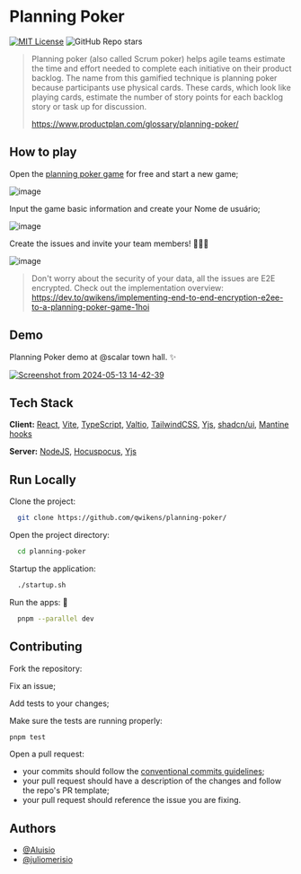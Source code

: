 # Planning Poker
[![MIT License](https://img.shields.io/badge/License-MIT-green.svg)](https://choosealicense.com/licenses/mit/)
![GitHub Repo stars](https://img.shields.io/github/stars/qwikens/planning-poker)

> Planning poker (also called Scrum poker) helps agile teams estimate the time and effort needed to complete each initiative on their product backlog. The name from this gamified technique is planning poker because participants use physical cards. These cards, which look like playing cards, estimate the number of story points for each backlog story or task up for discussion.
>
> https://www.productplan.com/glossary/planning-poker/

## How to play

Open the [planning poker game](https://planning-poker-web.fly.dev/) for free and start a new game;

![image](https://github.com/qwikens/planning-poker/assets/42624869/bf2c7421-9abe-4941-91df-a51055d41da0)

Input the game basic information and create your Nome de usuário;

![image](https://github.com/qwikens/planning-poker/assets/42624869/fe6f237f-fa6c-4bdf-824b-01955668f7a7)

Create the issues and invite your team members! 🚀🚀🚀

![image](https://github.com/qwikens/planning-poker/assets/42624869/b9cafe2b-25b0-4ef7-ad02-b7f10cc5a7d1)

> Don't worry about the security of your data, all the issues are E2E encrypted.
Check out the implementation overview:
> https://dev.to/qwikens/implementing-end-to-end-encryption-e2ee-to-a-planning-poker-game-1hoi

## Demo

Planning Poker demo at @scalar town hall. ✨

[![Screenshot from 2024-05-13 14-42-39](https://github.com/qwikens/planning-poker/assets/42624869/4bf0a77f-d075-48c7-af2f-dfb2b9f3a9ba)](https://www.youtube.com/watch?v=ARJhAdmvgvI)

## Tech Stack

**Client:** [React](https://react.dev/), [Vite](https://vitejs.dev/), [TypeScript](https://www.typescriptlang.org/), [Valtio](https://github.com/pmndrs/valtio), [TailwindCSS](https://tailwindcss.com/), [Yjs](https://github.com/yjs/yjs), [shadcn/ui](https://ui.shadcn.com/), [Mantine hooks](https://mantine.dev/)

**Server:** [NodeJS](https://nodejs.org/en), [Hocuspocus](https://tiptap.dev/docs/hocuspocus/introduction), [Yjs](https://github.com/yjs/yjs)

## Run Locally

Clone the project:

```bash
  git clone https://github.com/qwikens/planning-poker/
```

Open the project directory:

```bash
  cd planning-poker
```

Startup the application:

```bash
  ./startup.sh
```

Run the apps: 🥳

```bash
  pnpm --parallel dev
```

## Contributing

Fork the repository:

Fix an issue;

Add tests to your changes;

Make sure the tests are running properly:
```bash
pnpm test
```

Open a pull request:
- your commits should follow the [conventional commits guidelines](https://www.conventionalcommits.org/en/v1.0.0/);
- your pull request should have a description of the changes and follow the repo's PR template;
- your pull request should reference the issue you are fixing.

## Authors

- [@Aluisio](https://www.github.com/Amorim33)
- [@juliomerisio](https://www.github.com/juliomerisio)

